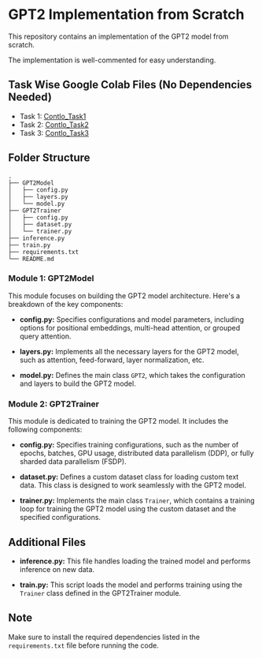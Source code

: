 # GPT2 Implementation from Scratch

This repository contains an implementation of the GPT2 model from scratch.

The implementation is well-commented for easy understanding.

## Task Wise Google Colab Files (No Dependencies Needed)

- Task 1: [Contlo_Task1](https://drive.google.com/file/d/1xBjQFJH3wiqPMZkc0-prBI1ZHAm6XWye/view?usp=sharing)
- Task 2: [Contlo_Task2](https://drive.google.com/file/d/1L00wRlUclajPH-eREL5Pz1cGyAPMxCdS/view?usp=sharing)
- Task 3: [Contlo_Task3](https://drive.google.com/file/d/1fTlXCSvDJ9kU-kFif5P1Rhf5qJHNP9Pv/view?usp=sharing)

## Folder Structure
```
.
├── GPT2Model
│   ├── config.py
│   ├── layers.py
│   └── model.py
├── GPT2Trainer
│   ├── config.py
│   ├── dataset.py
│   └── trainer.py
├── inference.py
├── train.py
├── requirements.txt
└── README.md
```



### Module 1: GPT2Model

This module focuses on building the GPT2 model architecture. Here's a breakdown of the key components:

- **config.py:** Specifies configurations and model parameters, including options for positional embeddings, multi-head attention, or grouped query attention.

- **layers.py:** Implements all the necessary layers for the GPT2 model, such as attention, feed-forward, layer normalization, etc.

- **model.py:** Defines the main class `GPT2`, which takes the configuration and layers to build the GPT2 model.

### Module 2: GPT2Trainer

This module is dedicated to training the GPT2 model. It includes the following components:

- **config.py:** Specifies training configurations, such as the number of epochs, batches, GPU usage, distributed data parallelism (DDP), or fully sharded data parallelism (FSDP).

- **dataset.py:** Defines a custom dataset class for loading custom text data. This class is designed to work seamlessly with the GPT2 model.

- **trainer.py:** Implements the main class `Trainer`, which contains a training loop for training the GPT2 model using the custom dataset and the specified configurations.

## Additional Files

- **inference.py:** This file handles loading the trained model and performs inference on new data.

- **train.py:** This script loads the model and performs training using the `Trainer` class defined in the GPT2Trainer module.

## Note 

Make sure to install the required dependencies listed in the `requirements.txt` file before running the code.


